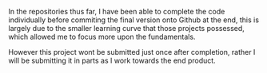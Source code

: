 In the repositories thus far, I have been able to complete the code individually before commiting the final version onto Github at the end, this is largely due to the smaller learning curve that those projects possessed, which allowed me to focus more upon the fundamentals.

However this project wont be submitted just once after completion, rather I will be submitting it in parts as I work towards the end product. 